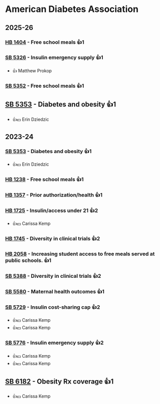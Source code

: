 # American Diabetes Association
## 2025-26

### [HB 1404](/bill/2025-26/hb/1404/) - Free school meals 👍1  

### [SB 5326](/bill/2025-26/sb/5326/) - Insulin emergency supply 👍1  
* 👍 Matthew Prokop

### [SB 5352](/bill/2025-26/sb/5352/) - Free school meals 👍1  

## [SB 5353](/bill/2025-26/sb/5353/) - Diabetes and obesity 👍1  
* 👍💵 Erin Dziedzic

## 2023-24

### [SB 5353](/bill/2023-24/sb/5353/) - Diabetes and obesity 👍1  
* 👍💵 Erin Dziedzic

### [HB 1238](/bill/2023-24/hb/1238/) - Free school meals 👍1  

### [HB 1357](/bill/2023-24/hb/1357/) - Prior authorization/health 👍1  

### [HB 1725](/bill/2023-24/hb/1725/) - Insulin/access under 21 👍2  
* 👍💵 Carissa Kemp

### [HB 1745](/bill/2023-24/hb/1745/) - Diversity in clinical trials 👍2  

### [HB 2058](/bill/2023-24/hb/2058/) - Increasing student access to free meals served at public schools. 👍1  

### [SB 5388](/bill/2023-24/sb/5388/) - Diversity in clinical trials 👍2  

### [SB 5580](/bill/2023-24/sb/5580/) - Maternal health outcomes 👍1  

### [SB 5729](/bill/2023-24/sb/5729/) - Insulin cost-sharing cap 👍2  
* 👍💵 Carissa Kemp
* 👍💵 Carissa Kemp

### [SB 5776](/bill/2023-24/sb/5776/) - Insulin emergency supply 👍2  
* 👍💵 Carissa Kemp
* 👍💵 Carissa Kemp

## [SB 6182](/bill/2023-24/sb/6182/) - Obesity Rx coverage 👍1  
* 👍💵 Carissa Kemp
